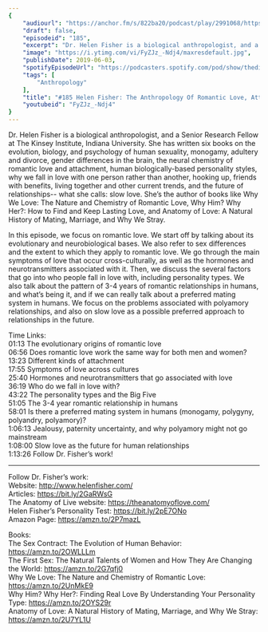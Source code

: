 ```yaml
---
{
	"audiourl": "https://anchor.fm/s/822ba20/podcast/play/2991068/https%3A%2F%2Fd3ctxlq1ktw2nl.cloudfront.net%2Fproduction%2F2019-3-20%2F13203037-44100-2-cd417016a1eb7.m4a",
	"draft": false,
	"episodeid": "185",
	"excerpt": "Dr. Helen Fisher is a biological anthropologist, and a Senior Research Fellow at The Kinsey Institute, Indiana University. She has written six books on the evolution, biology, and psychology of human sexuality, monogamy, adultery and divorce, gender differences in the brain, the neural chemistry of romantic love and attachment, human biologically-based personality styles, why we fall in love with one person rather than another, hooking up, friends with benefits, living together and other current trends, and the future of relationships-- what she calls: slow love. She’s the author of books like Why We Love: The Nature and Chemistry of Romantic Love, Why Him? Why Her?: How to Find and Keep Lasting Love, and Anatomy of Love: A Natural History of Mating, Marriage, and Why We Stray.",
	"image": "https://i.ytimg.com/vi/FyZJz_-Ndj4/maxresdefault.jpg",
	"publishDate": 2019-06-03,
	"spotifyEpisodeUrl": "https://podcasters.spotify.com/pod/show/thedissenter/episodes/185-Helen-Fisher-The-Anthropology-Of-Romantic-Love--Attraction--And-Attachment-e3ppgs",
	"tags": [
		"Anthropology"
	],
	"title": "#185 Helen Fisher: The Anthropology Of Romantic Love, Attraction, And Attachment",
	"youtubeid": "FyZJz_-Ndj4"
}
---
```

Dr. Helen Fisher is a biological anthropologist, and a Senior Research Fellow at The Kinsey Institute, Indiana University. She has written six books on the evolution, biology, and psychology of human sexuality, monogamy, adultery and divorce, gender differences in the brain, the neural chemistry of romantic love and attachment, human biologically-based personality styles, why we fall in love with one person rather than another, hooking up, friends with benefits, living together and other current trends, and the future of relationships-- what she calls: slow love. She’s the author of books like Why We Love: The Nature and Chemistry of Romantic Love, Why Him? Why Her?: How to Find and Keep Lasting Love, and Anatomy of Love: A Natural History of Mating, Marriage, and Why We Stray.

In this episode, we focus on romantic love. We start off by talking about its evolutionary and neurobiological bases. We also refer to sex differences and the extent to which they apply to romantic love. We go through the main symptoms of love that occur cross-culturally, as well as the hormones and neurotransmitters associated with it. Then, we discuss the several factors that go into who people fall in love with, including personality types. We also talk about the pattern of 3-4 years of romantic relationships in humans, and what’s being it, and if we can really talk about a preferred mating system in humans. We focus on the problems associated with polyamory relationships, and also on slow love as a possible preferred approach to relationships in the future.

Time Links:  
<time>01:13</time> The evolutionary origins of romantic love  
<time>06:56</time> Does romantic love work the same way for both men and women?                                             
<time>13:23</time> Different kinds of attachment                                        
<time>17:55</time> Symptoms of love across cultures                                             
<time>25:40</time> Hormones and neurotransmitters that go associated with love                                     
<time>36:19</time> Who do we fall in love with?                               
<time>43:22</time> The personality types and the Big Five                       
<time>51:05</time> The 3-4 year romantic relationship in humans            
<time>58:01</time> Is there a preferred mating system in humans (monogamy, polygyny, polyandry, polyamory)?     
<time>1:06:13</time> Jealousy, paternity uncertainty, and why polyamory might not go mainstream  
<time>1:08:00</time> Slow love as the future for human relationships  
<time>1:13:26</time> Follow Dr. Fisher’s work!

---

Follow Dr. Fisher’s work:  
Website: http://www.helenfisher.com/  
Articles: https://bit.ly/2GaRWsG  
The Anatomy of Live website: https://theanatomyoflove.com/  
Helen Fisher’s Personality Test: https://bit.ly/2pE7ONo  
Amazon Page: https://amzn.to/2P7mazL

Books:  
The Sex Contract: The Evolution of Human Behavior: https://amzn.to/2OWLLLm  
The First Sex: The Natural Talents of Women and How They Are Changing the World: https://amzn.to/2G7qfj0  
Why We Love: The Nature and Chemistry of Romantic Love: https://amzn.to/2UnMkE9  
Why Him? Why Her?: Finding Real Love By Understanding Your Personality Type: https://amzn.to/2OYS29r  
Anatomy of Love: A Natural History of Mating, Marriage, and Why We Stray: https://amzn.to/2U7YL1U
